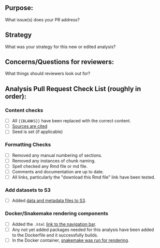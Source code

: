 ## Purpose:
What issue(s) does your PR address?

## Strategy
What was your strategy for this new or edited analysis?

## Concerns/Questions for reviewers:
What things should reviewers look out for?

## Analysis Pull Request Check List (roughly in order):

### Content checks
* [ ] All `{{BLANKS}}` have been replaced with the correct content.
* [ ] [Sources are cited](https://github.com/AlexsLemonade/refinebio-examples/blob/master/CONTRIBUTING.md#citing-sources-in-text)
* [ ] Seed is set (if applicable)

### Formatting Checks
* [ ] Removed any manual numbering of sections.
* [ ] Removed any instances of chunk naming.
* [ ] Spell checked any Rmd file or md file.
* [ ] Comments and documentation are up to date.
* [ ] All links, particularly the "download this Rmd file" link have been tested.

### Add datasets to S3
* [ ] Added [data and metadata files to S3](https://github.com/AlexsLemonade/refinebio-examples/blob/master/CONTRIBUTING.md#adding-datasets-to-the-S3-bucket).

### Docker/Snakemake rendering components
* [ ] Added the `.html` [link to the navigation bar](https://github.com/AlexsLemonade/refinebio-examples/blob/master/CONTRIBUTING.md#add-new-analyses-to-the-navbar).
* [ ] Any not yet added packages needed for this analysis have been added to the Dockerfile and it successfully builds.
* [ ] In the Docker container, [snakemake was run for rendering](https://github.com/AlexsLemonade/refinebio-examples/blob/master/CONTRIBUTING.md#how-to-re-render-the-notebooks).
